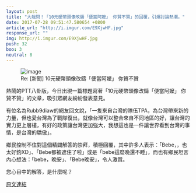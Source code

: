 ```yaml
---
layout: post
title: "大哉問！「10元硬幣頭像改鑄「便當阿嬤」 你贊不贊」的回覆，引爆討論熱潮。"
date: 2017-07-28 09:51:47.580654 +0800
article_url: "http://i.imgur.com/E9XjwHF.jpg"
response_url: ""
img: http://i.imgur.com/E9XjwHF.jpg
push: 32
boo: 3
neutral: 8
---
```


<figure>
<img src="http://i.imgur.com/E9XjwHF.jpg" alt="image">
<figcaption>
Re: [新聞] 10元硬幣頭像改鑄「便當阿嬤」 你贊不贊
</figcaption>
</figure>



熱鬧的PTT八卦版，今日出現一篇標題寫著「10元硬幣頭像改鑄「便當阿嬤」 你贊不贊」的文章，吸引眾網友紛紛發表意見。

有位名為Rubb9diaw的網友回文說，「一隻來自台灣的隊伍TPA，為台灣帶來新的力量，但也愛台灣為了戰隊復出，就像台灣可以整合來自不同地區的好，讓台灣的實力更上層樓，有好的政策讓台灣更加強大，我想這也是一件讓世界看到台灣的事情，是台灣的驕傲」。

鄉民控制不住對這個精闢解答的崇拜，積極回覆，其中許多人表示：「Bebe，，也太好釣XD」、「Bebe都被遮住了啦」或是「bebe這麼晚還不睡」，而也有鄉民坦言內心想法：「bebe，晚安」、「Bebe晚安」，令人激賞。

您心目中的解答，是什麼呢？

<a href = "https://www.ptt.cc/bbs/Gossiping/M.1501179640.A.92F.html">原文連結</a>

